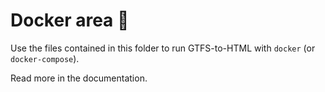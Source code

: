 # Docker area 🐳

Use the files contained in this folder to run GTFS-to-HTML with `docker` (or `docker-compose`).

Read more in the documentation.